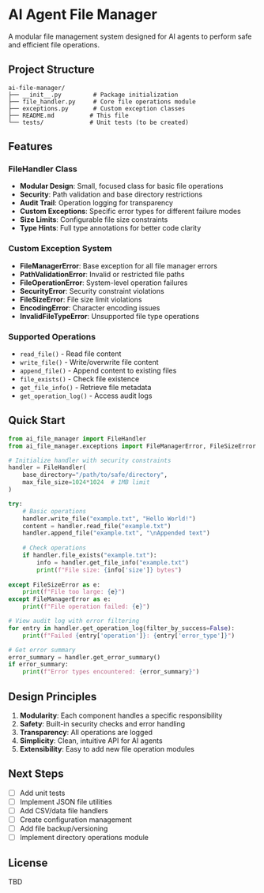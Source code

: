 # AI Agent File Manager

A modular file management system designed for AI agents to perform safe and efficient file operations.

## Project Structure

```
ai-file-manager/
├── __init__.py         # Package initialization
├── file_handler.py     # Core file operations module
├── exceptions.py       # Custom exception classes
├── README.md          # This file
└── tests/             # Unit tests (to be created)
```

## Features

### FileHandler Class
- **Modular Design**: Small, focused class for basic file operations
- **Security**: Path validation and base directory restrictions
- **Audit Trail**: Operation logging for transparency
- **Custom Exceptions**: Specific error types for different failure modes
- **Size Limits**: Configurable file size constraints
- **Type Hints**: Full type annotations for better code clarity

### Custom Exception System
- **FileManagerError**: Base exception for all file manager errors
- **PathValidationError**: Invalid or restricted file paths
- **FileOperationError**: System-level operation failures
- **SecurityError**: Security constraint violations
- **FileSizeError**: File size limit violations
- **EncodingError**: Character encoding issues
- **InvalidFileTypeError**: Unsupported file type operations

### Supported Operations
- `read_file()` - Read file content
- `write_file()` - Write/overwrite file content
- `append_file()` - Append content to existing files
- `file_exists()` - Check file existence
- `get_file_info()` - Retrieve file metadata
- `get_operation_log()` - Access audit logs

## Quick Start

```python
from ai_file_manager import FileHandler
from ai_file_manager.exceptions import FileManagerError, FileSizeError

# Initialize handler with security constraints
handler = FileHandler(
    base_directory="/path/to/safe/directory",
    max_file_size=1024*1024  # 1MB limit
)

try:
    # Basic operations
    handler.write_file("example.txt", "Hello World!")
    content = handler.read_file("example.txt")
    handler.append_file("example.txt", "\nAppended text")
    
    # Check operations
    if handler.file_exists("example.txt"):
        info = handler.get_file_info("example.txt")
        print(f"File size: {info['size']} bytes")
    
except FileSizeError as e:
    print(f"File too large: {e}")
except FileManagerError as e:
    print(f"File operation failed: {e}")

# View audit log with error filtering
for entry in handler.get_operation_log(filter_by_success=False):
    print(f"Failed {entry['operation']}: {entry['error_type']}")

# Get error summary
error_summary = handler.get_error_summary()
if error_summary:
    print(f"Error types encountered: {error_summary}")
```

## Design Principles

1. **Modularity**: Each component handles a specific responsibility
2. **Safety**: Built-in security checks and error handling
3. **Transparency**: All operations are logged
4. **Simplicity**: Clean, intuitive API for AI agents
5. **Extensibility**: Easy to add new file operation modules

## Next Steps

- [ ] Add unit tests
- [ ] Implement JSON file utilities
- [ ] Add CSV/data file handlers
- [ ] Create configuration management
- [ ] Add file backup/versioning
- [ ] Implement directory operations module

## License

TBD
